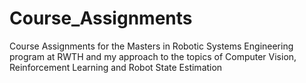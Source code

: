 # Course_Assignments
Course Assignments for the Masters in Robotic Systems Engineering program at RWTH and my approach to the topics of Computer Vision, Reinforcement Learning and Robot State Estimation
